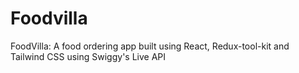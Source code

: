 # Foodvilla
FoodVilla: A food ordering app built using React, Redux-tool-kit and Tailwind CSS using Swiggy's Live API
